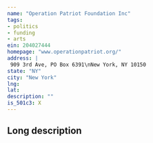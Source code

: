 ```yaml
---
name: "Operation Patriot Foundation Inc"
tags:
- politics
- funding
- arts
ein: 204027444
homepage: "www.operationpatriot.org/"
address: |
 909 3rd Ave, PO Box 6391\nNew York, NY 10150
state: "NY"
city: "New York"
lng: 
lat: 
description: ""
is_501c3: X
---
```


## Long description


